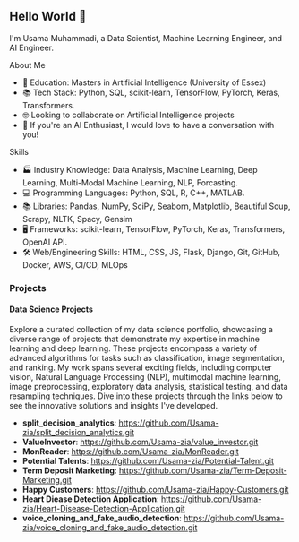 ## Hello World 👋

I'm Usama Muhammadi, a Data Scientist, Machine Learning Engineer, and AI Engineer.

About Me
- 📖 Education: Masters in Artificial Intelligence (University of Essex)
- 📚 Tech Stack: Python, SQL, scikit-learn, TensorFlow, PyTorch, Keras, Transformers.
- 🤓 Looking to collaborate on Artificial Intelligence projects
- 🤔 If you're an AI Enthusiast, I would love to have a conversation with you!

Skills
- 🏭 Industry Knowledge: Data Analysis, Machine Learning, Deep Learning, Multi-Modal Machine Learning, NLP, Forcasting.
- 💻 Programming Languages: Python, SQL, R, C++, MATLAB.
- 📚 Libraries: Pandas, NumPy, SciPy, Seaborn, Matplotlib, Beautiful Soup, Scrapy, NLTK, Spacy, Gensim
- 🖥️ Frameworks: scikit-learn, TensorFlow, PyTorch, Keras, Transformers, OpenAI API.
- 🛠️ Web/Engineering Skills: HTML, CSS, JS, Flask, Django, Git, GitHub, Docker, AWS, CI/CD, MLOps

### Projects
#### Data Science Projects
Explore a curated collection of my data science portfolio, showcasing a diverse range of projects that demonstrate my expertise in machine learning and deep learning. These projects encompass a variety of advanced algorithms for tasks such as classification, image segmentation, and ranking. My work spans several exciting fields, including computer vision, Natural Language Processing (NLP), multimodal machine learning, image preprocessing, exploratory data analysis, statistical testing, and data resampling techniques. Dive into these projects through the links below to see the innovative solutions and insights I've developed.

- **split_decision_analytics**: https://github.com/Usama-zia/split_decision_analytics.git
- **ValueInvestor**: https://github.com/Usama-zia/value_investor.git
- **MonReader**: https://github.com/Usama-zia/MonReader.git
- **Potential Talents**: https://github.com/Usama-zia/Potential-Talent.git
- **Term Deposit Marketing**: https://github.com/Usama-zia/Term-Deposit-Marketing.git
- **Happy Customers**: https://github.com/Usama-zia/Happy-Customers.git
- **Heart Diease Detection Application**: https://github.com/Usama-zia/Heart-Disease-Detection-Application.git
- **voice_cloning_and_fake_audio_detection**: https://github.com/Usama-zia/voice_cloning_and_fake_audio_detection.git

<!--

Here are some ideas to get you started:

- 🔭 I’m currently working on ...
- 🌱 I’m currently learning ...
- 👯 I’m looking to collaborate on ...
- 🤔 I’m looking for help with ...
- 💬 Ask me about ...
- 📫 How to reach me: ...
- 😄 Pronouns: ...
- ⚡ Fun fact: ...
-->
